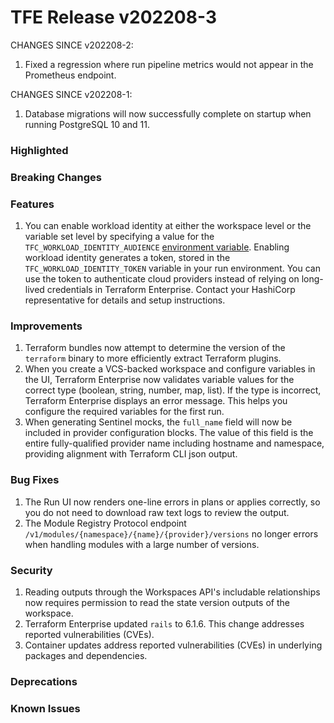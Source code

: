 # TFE Release v202208-3


CHANGES SINCE v202208-2:

1. Fixed a regression where run pipeline metrics would not appear in the Prometheus endpoint.

CHANGES SINCE v202208-1:

1. Database migrations will now successfully complete on startup when running PostgreSQL 10 and 11.

### Highlighted

### Breaking Changes

### Features

1. You can enable workload identity at either the workspace level or the variable set level by specifying a value for the `TFC_WORKLOAD_IDENTITY_AUDIENCE` [environment variable](https://www.terraform.io/cloud-docs/workspaces/variables). Enabling workload identity generates a token, stored in the `TFC_WORKLOAD_IDENTITY_TOKEN` variable in your run environment. You can use the token to authenticate cloud providers instead of relying on long-lived credentials in Terraform Enterprise. Contact your HashiCorp representative for details and setup instructions. 

### Improvements

1. Terraform bundles now attempt to determine the version of the `terraform` binary to more efficiently extract Terraform plugins.
1. When you create a VCS-backed workspace and configure variables in the UI, Terraform Enterprise now validates variable values for the correct type (boolean, string, number, map, list). If the type is incorrect, Terraform Enterprise displays an error message. This helps you configure the required variables for the first run.
1. When generating Sentinel mocks, the `full_name` field will now be included in provider configuration blocks. The value of this field is the entire fully-qualified provider name including hostname and namespace, providing alignment with Terraform CLI json output.

### Bug Fixes

1. The Run UI now renders one-line errors in plans or applies correctly, so you do not need to download raw text logs to review the output.
2. The Module Registry Protocol endpoint `/v1/modules/{namespace}/{name}/{provider}/versions` no longer errors when handling modules with a large number of versions.

### Security

1. Reading outputs through the Workspaces API's includable relationships now requires permission to read the state version outputs of the workspace.
1. Terraform Enterprise updated `rails` to 6.1.6. This change addresses reported vulnerabilities (CVEs).
1. Container updates address reported vulnerabilities (CVEs) in underlying packages and dependencies.

### Deprecations

### Known Issues



